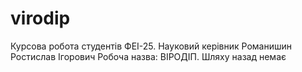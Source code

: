 # virodip
Курсова робота студентів ФЕІ-25. Науковий керівник Романишин Ростислав Ігорович
Робоча назва: ВІРОДІП. Шляху назад немає
